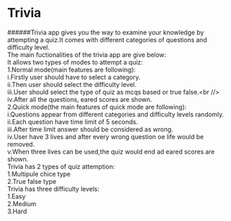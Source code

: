 # Trivia
######Trivia app gives you the way to examine your knowledge by attempting a quiz.It comes with different categories of questions and difficulty level.<br />
The main fuctionalities of the trivia app are give below:<br />
It allows two types of modes to attempt a quiz:<br />
    1.Normal mode(main features are following):<br />
        i.Firstly user should have to select a category.<br />
       ii.Then user should select the difficulty level.<br />
      iii.User should select the type of quiz as mcqs based or true false.<br //>
       iv.After all the questions, eared scores are shown.<br />
    2.Quick mode(the main features of quick mode are following):<br />
        i.Questions appear from different categories and difficulty levels randomly.<br />
       ii.Each question have time limit of 5 seconds.<br />
      iii.After time limit answer should be considered as wrong.<br />
       iv.User have 3 lives and after every wrong question oe life would be removed.<br />
        v.When three lives can be used,the quiz would end ad eared scores are shown.<br />
Trivia has 2 types of quiz attemption:<br />
    1.Multipule chice type<br />
    2.True false type<br />
Trivia has three difficulty levels:<br />
    1.Easy<br />
    2.Medium<br />
    3.Hard<br />
